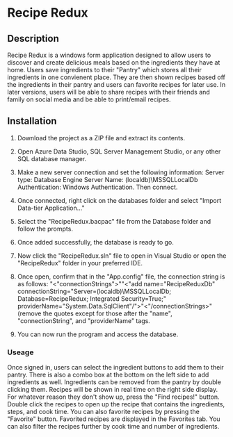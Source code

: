 # Recipe Redux

## Description
Recipe Redux is a windows form application designed to allow users to discover and create delicious meals based on the ingredients they have at home. Users save ingredients to their "Pantry" which stores all their ingredients in one convienent place. They are then shown recipes based off the ingredients in their pantry and users can favorite recipes for later use. In later versions, users will be able to share recipes with their friends and family on social media and be able to print/email recipes.

## Installation
1. Download the project as a ZIP file and extract its contents.

2. Open Azure Data Studio, SQL Server Management Studio, or any other SQL database manager.

3. Make a new server connection and set the following information: Server type: Database Engine Server Name: (localdb)\MSSQLLocalDb Authentication: Windows Authentication. Then connect.

4. Once connected, right click on the databases folder and select "Import Data-tier Application..."

5. Select the "RecipeRedux.bacpac" file from the Database folder and follow the prompts.

6. Once added successfully, the database is ready to go.

7. Now click the "RecipeRedux.sln" file to open in Visual Studio or open the "RecipeRedux" folder in your preferred IDE.

8. Once open, confirm that in the "App.config" file, the connection string is as follows: "<"connectionStrings">""<"add name="RecipeReduxDb" connectionString="Server=(localdb)\MSSQLLocalDb; Database=RecipeRedux; Integrated Security=True;" providerName="System.Data.SqlClient"/">"<"/connectionStrings>" (remove the quotes except for those after the "name", "connectionString", and "providerName" tags.

9. You can now run the program and access the database.

### Useage
Once signed in, users can select the ingredient buttons to add them to their pantry. There is also a combo box at the bottom on the left side to add ingredients as well. Ingredients can be removed from the pantry by double clicking them. Recipes will be shown in real time on the right side display. For whatever reason they don't show up, press the "Find recipes!" button. Double click the recipes to open up the recipe that contains the ingredients, steps, and cook time. You can also favorite recipes by pressing the "Favorite" button. Favorited recipes are displayed in the Favorites tab. You can also filter the recipes further by cook time and number of ingredients.
